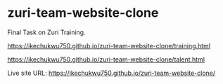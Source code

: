 # zuri-team-website-clone
Final Task on Zuri Training. 

https://ikechukwu750.github.io/zuri-team-website-clone/training.html

https://ikechukwu750.github.io/zuri-team-website-clone/talent.html

Live site URL: https://ikechukwu750.github.io/zuri-team-website-clone/ 
